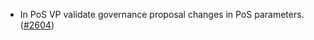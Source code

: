 - In PoS VP validate governance proposal changes in PoS parameters.
  ([\#2604](https://github.com/anoma/namada/pull/2604))